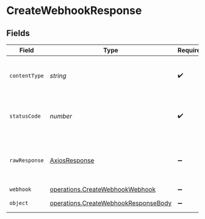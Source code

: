 # CreateWebhookResponse


## Fields

| Field                                                                                        | Type                                                                                         | Required                                                                                     | Description                                                                                  |
| -------------------------------------------------------------------------------------------- | -------------------------------------------------------------------------------------------- | -------------------------------------------------------------------------------------------- | -------------------------------------------------------------------------------------------- |
| `contentType`                                                                                | *string*                                                                                     | :heavy_check_mark:                                                                           | HTTP response content type for this operation                                                |
| `statusCode`                                                                                 | *number*                                                                                     | :heavy_check_mark:                                                                           | HTTP response status code for this operation                                                 |
| `rawResponse`                                                                                | [AxiosResponse](https://axios-http.com/docs/res_schema)                                      | :heavy_minus_sign:                                                                           | Raw HTTP response; suitable for custom response parsing                                      |
| `webhook`                                                                                    | [operations.CreateWebhookWebhook](../../models/operations/createwebhookwebhook.md)           | :heavy_minus_sign:                                                                           | A webhook                                                                                    |
| `object`                                                                                     | [operations.CreateWebhookResponseBody](../../models/operations/createwebhookresponsebody.md) | :heavy_minus_sign:                                                                           | Error response.                                                                              |